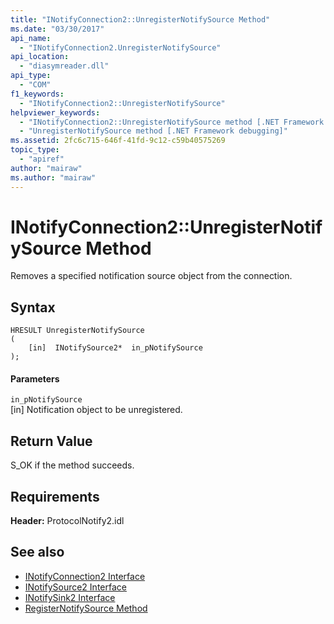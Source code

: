 ```yaml
---
title: "INotifyConnection2::UnregisterNotifySource Method"
ms.date: "03/30/2017"
api_name: 
  - "INotifyConnection2.UnregisterNotifySource"
api_location: 
  - "diasymreader.dll"
api_type: 
  - "COM"
f1_keywords: 
  - "INotifyConnection2::UnregisterNotifySource"
helpviewer_keywords: 
  - "INotifyConnection2::UnregisterNotifySource method [.NET Framework debugging]"
  - "UnregisterNotifySource method [.NET Framework debugging]"
ms.assetid: 2fc6c715-646f-41fd-9c12-c59b40575269
topic_type: 
  - "apiref"
author: "mairaw"
ms.author: "mairaw"
---
```

# INotifyConnection2::UnregisterNotifySource Method
Removes a specified notification source object from the connection.  
  
## Syntax  
  
```  
HRESULT UnregisterNotifySource  
(  
    [in]  INotifySource2*  in_pNotifySource  
);  
```  
  
#### Parameters  
 `in_pNotifySource`  
 [in] Notification object to be unregistered.  
  
## Return Value  
 S_OK if the method succeeds.  
  
## Requirements  
 **Header:** ProtocolNotify2.idl  
  
## See also
- [INotifyConnection2 Interface](../../../../docs/framework/unmanaged-api/diagnostics/inotifyconnection2-interface.md)
- [INotifySource2 Interface](../../../../docs/framework/unmanaged-api/diagnostics/inotifysource2-interface.md)
- [INotifySink2 Interface](../../../../docs/framework/unmanaged-api/diagnostics/inotifysink2-interface.md)
- [RegisterNotifySource Method](../../../../docs/framework/unmanaged-api/diagnostics/inotifyconnection2-registernotifysource-method.md)
